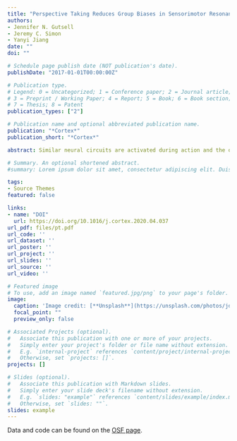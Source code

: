```yaml
---
title: "Perspective Taking Reduces Group Biases in Sensorimotor Resonance"
authors:
- Jennifer N. Gutsell
- Jeremy C. Simon
- Yanyi Jiang
date: ""
doi: ""

# Schedule page publish date (NOT publication's date).
publishDate: "2017-01-01T00:00:00Z"

# Publication type.
# Legend: 0 = Uncategorized; 1 = Conference paper; 2 = Journal article;
# 3 = Preprint / Working Paper; 4 = Report; 5 = Book; 6 = Book section;
# 7 = Thesis; 8 = Patent
publication_types: ["2"]

# Publication name and optional abbreviated publication name.
publication: "*Cortex*"
publication_short: "*Cortex*"

abstract: Similar neural circuits are activated during action and the observation of action and such sensorimotor resonance is said to support action understanding and empathy. Previous research, however, shows that group biases can restrict sensorimotor resonance to the social ingroup. Here we test whether an empathic mindset can alleviate such group biases in sensorimotor resonance. Participants adopted either an objective mindset or a perspective taking mindset while writing about a day in the life of a racial outgroup member. Participants in an objective mindset resonated with ingroup members, indicated by significant suppression of the 8-13 Hz EEG mu-rhythm recorded over sensorimotor areas during action observation compared to baseline, but did not show significant mu-suppression in response to outgroup members. In contrast, participants in a perspective taking mindset resonated with both ingroup and outgroup members and significantly more so with outgroup members. Moreover, mindset uniquely affected resonance in response to outgroup members but not in response to ingroup members, with participants who previously took the perspective of an outgroup member later responding with more resonance to the actions of other outgroup members. Together these findings suggest that taking the perspective of a racial outgroup member can reduce group biases in sensorimotor resonance, potentially fostering an intuitive understanding across groups.

# Summary. An optional shortened abstract.
#summary: Lorem ipsum dolor sit amet, consectetur adipiscing elit. Duis posuere tellus ac convallis placerat. #Proin tincidunt magna sed ex sollicitudin condimentum.

tags:
- Source Themes
featured: false

links:
- name: "DOI"
  url: https://doi.org/10.1016/j.cortex.2020.04.037
url_pdf: files/pt.pdf
url_code: ''
url_dataset: ''
url_poster: ''
url_project: ''
url_slides: ''
url_source: ''
url_video: ''

# Featured image
# To use, add an image named `featured.jpg/png` to your page's folder. 
image:
  caption: 'Image credit: [**Unsplash**](https://unsplash.com/photos/jdD8gXaTZsc)'
  focal_point: ""
  preview_only: false

# Associated Projects (optional).
#   Associate this publication with one or more of your projects.
#   Simply enter your project's folder or file name without extension.
#   E.g. `internal-project` references `content/project/internal-project/index.md`.
#   Otherwise, set `projects: []`.
projects: []

# Slides (optional).
#   Associate this publication with Markdown slides.
#   Simply enter your slide deck's filename without extension.
#   E.g. `slides: "example"` references `content/slides/example/index.md`.
#   Otherwise, set `slides: ""`.
slides: example
---
```




Data and code can be found on the [OSF page](https://osf.io/xeak9/).
